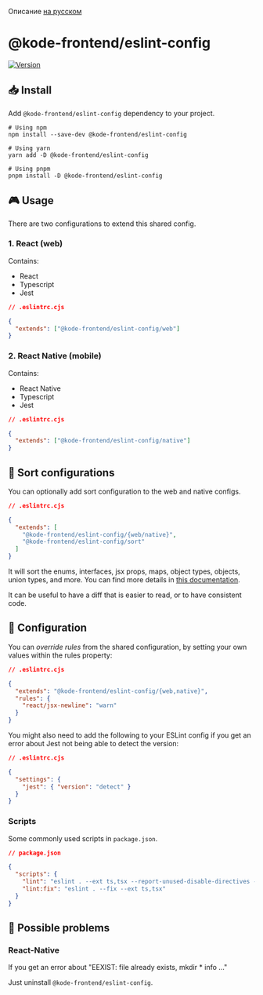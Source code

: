 Описание [на русском](https://github.com/appKODE/frontend-depend/blob/main/packages/eslint-config/docs/README-ru.md)

# @kode-frontend/eslint-config

[![Version][version-badge]][package]

## 📥 Install

Add `@kode-frontend/eslint-config` dependency to your project.

```shell
# Using npm
npm install --save-dev @kode-frontend/eslint-config

# Using yarn
yarn add -D @kode-frontend/eslint-config

# Using pnpm
pnpm install -D @kode-frontend/eslint-config
```

## 🎮 Usage

There are two configurations to extend this shared config.

### 1. React (web)

Contains:

- React
- Typescript
- Jest

```json
// .eslintrc.cjs

{
  "extends": ["@kode-frontend/eslint-config/web"]
}
```

### 2. React Native (mobile)

Contains:

- React Native
- Typescript
- Jest

```json
// .eslintrc.cjs

{
  "extends": ["@kode-frontend/eslint-config/native"]
}
```

## 📖 Sort configurations

You can optionally add sort configuration to the web and native configs.

```json
// .eslintrc.cjs

{
  "extends": [
    "@kode-frontend/eslint-config/{web/native}",
    "@kode-frontend/eslint-config/sort"
  ]
}
```

It will sort the enums, interfaces, jsx props, maps, object types, objects, union types, and more. You can find more details in [this documentation]().

It can be useful to have a diff that is easier to read, or to have consistent code.

## 📝 Configuration

You can _override rules_ from the shared configuration, by setting your own values within the rules property:

```json
// .eslintrc.cjs

{
  "extends": "@kode-frontend/eslint-config/{web,native}",
  "rules": {
    "react/jsx-newline": "warn"
  }
}
```

You might also need to add the following to your ESLint config if you get an error about Jest not being able to detect the version:

```json
// .eslintrc.cjs

{
  "settings": {
    "jest": { "version": "detect" }
  }
}
```

### Scripts

Some commonly used scripts in `package.json`.

```json
// package.json

{
  "scripts": {
    "lint": "eslint . --ext ts,tsx --report-unused-disable-directives --max-warnings 0",
    "lint:fix": "eslint . --fix --ext ts,tsx"
  }
}
```

## 🐛 Possible problems

### React-Native

If you get an error about "EEXIST: file already exists, mkdir \* info ..."

Just uninstall `@kode-frontend/eslint-config`.

[version-badge]: https://img.shields.io/npm/v/@kode-frontend/eslint-config.svg?style=flat-square
[package]: https://www.npmjs.com/package/@kode-frontend/eslint-config
